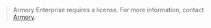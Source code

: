 > Armory Enterprise requires a license. For more information, contact [Armory](https://www.armory.io/contact-us/).